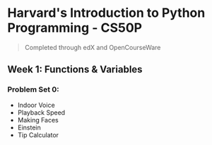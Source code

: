 # Harvard's Introduction to Python Programming - CS50P
> Completed through edX and OpenCourseWare

## Week 1: Functions & Variables

### Problem Set 0:

- Indoor Voice
- Playback Speed
- Making Faces
- Einstein
- Tip Calculator
